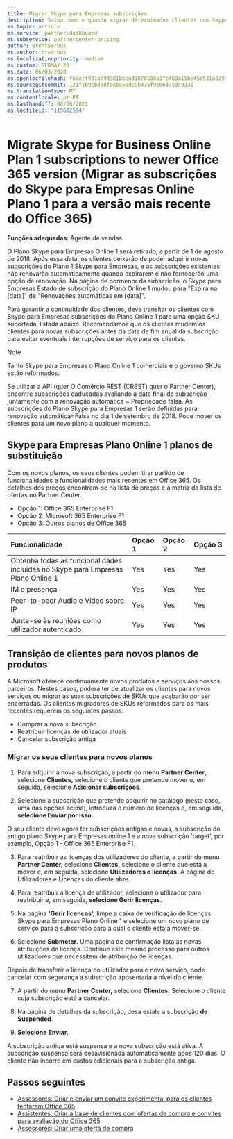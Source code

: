 ```yaml
---
title: Migrar Skype para Empresas subscrições
description: Saiba como e quando migrar determinados clientes com Skype para Empresas subscrições do Plano Online 1 para novas versões Office 365.
ms.topic: article
ms.service: partner-dashboard
ms.subservice: partnercenter-pricing
author: BrentSerbus
ms.author: brserbus
ms.localizationpriority: medium
ms.custom: SEOMAY.20
ms.date: 06/03/2020
ms.openlocfilehash: f69ecf931ab9d381b6cad1870506b1fbf68a15bc45e531a329d3171dee18b596
ms.sourcegitcommit: 121f1b9cbd88faeba60dc9b475f9c0647cdc933c
ms.translationtype: MT
ms.contentlocale: pt-PT
ms.lasthandoff: 08/06/2021
ms.locfileid: "115682594"
---
```

# <a name="migrate-skype-for-business-online-plan-1-subscriptions-to-newer-office-365-versions"></a>Migrate Skype for Business Online Plan 1 subscriptions to newer Office 365 version (Migrar as subscrições do Skype para Empresas Online Plano 1 para a versão mais recente do Office 365)

**Funções adequadas**: Agente de vendas

O Plano Skype para Empresas Online 1 será retirado, a partir de 1 de agosto de 2018. Após essa data, os clientes deixarão de poder adquirir novas subscrições do Plano 1 Skype para Empresas, e as subscrições existentes não renovarão automaticamente quando expirarem e não fornecerão uma opção de renovação. Na página de pormenor da subscrição, o Skype para Empresas Estado de subscrição do Plano Online 1 mudou para "Expira na [data]" de "Renovações automáticas em [data]".  

Para garantir a continuidade dos clientes, deve transitar os clientes com Skype para Empresas subscrições do Plano Online 1 para uma opção SKU suportada, listada abaixo. Recomendamos que os clientes mudem os clientes para novas subscrições antes da data de fim anual da subscrição para evitar eventuais interrupções de serviço para os clientes. 

>[!NOTE]
>Tanto Skype para Empresas o Plano Online 1 comerciais e o governo SKUs estão reformados.

Se utilizar a API (quer O Comércio REST (CREST) quer o Partner Center), encontre subscrições caducadas avaliando a data final da subscrição juntamente com a renovação automática = Propriedade falsa. As subscrições do Plano Skype para Empresas 1 serão definidas para renovação automática=Falsa no dia 1 de setembro de 2018. Pode mover os clientes para um novo plano a qualquer momento. 

## <a name="skype-for-business-online-plan-1-replacement-plans"></a>Skype para Empresas Plano Online 1 planos de substituição

Com os novos planos, os seus clientes podem tirar partido de funcionalidades e funcionalidades mais recentes em Office 365. Os detalhes dos preços encontram-se na lista de preços e a matriz da lista de ofertas no Partner Center. 

- Opção 1: Office 365 Enterprise F1
- Opção 2: Microsoft 365 Enterprise F1
- Opção 3: Outros planos de Office 365

|**Funcionalidade**    |**Opção 1**   |**Opção 2**   |**Opção 3**   |
|:-----------------|:-----------------|:-------------|:------------|
|Obtenha todas as funcionalidades incluídas no Skype para Empresas Plano Online 1|Yes   |Yes   |Yes   |
|IM e presença |Yes   |Yes   |Yes   |
|Peer-to-peer Audio e Vídeo sobre IP|Yes   |Yes   |Yes   
|Junte-se às reuniões como utilizador autenticado| Yes   |Yes   |Yes   |

## <a name="transition-customers-to-new-product-plans"></a>Transição de clientes para novos planos de produtos

A Microsoft oferece continuamente novos produtos e serviços aos nossos parceiros. Nestes casos, poderá ter de atualizar os clientes para novos serviços ou migrar as suas subscrições de SKUs que acabarão por ser encerradas. Os clientes migradores de SKUs reformados para os mais recentes requerem os seguintes passos:

- Comprar a nova subscrição
- Reatribuir licenças de utilizador atuais
- Cancelar subscrição antiga

### <a name="migrate-your-customers-to-new-plans"></a>Migrar os seus clientes para novos planos

1. Para adquirir a nova subscrição, a partir do **menu Partner Center**, selecione **Clientes,** selecione o cliente que pretende mover e, em seguida, selecione **Adicionar subscrições**.

2. Selecione a subscrição que pretende adquirir no catálogo (neste caso, uma das opções acima), introduza o número de licenças e, em seguida, **selecione Enviar por isso**. 

O seu cliente deve agora ter subscrições antigas e novas, a subscrição do antigo plano Skype para Empresas online 1 e a nova subscrição 'target', por exemplo, Opção 1 - Office 365 Enterprise F1.

3. Para reatribuir as licenças dos utilizadores do cliente, a partir do menu **Partner Center,** selecione **Clientes,** selecione o cliente que está a mover e, em seguida, selecione **Utilizadores e licenças**. A página de Utilizadores e Licenças do cliente abre.

4. Para reatribuir a licença de utilizador, selecione o utilizador para reatribuir e, em seguida, **selecione Gerir licenças.**

5. Na página **'Gerir licenças',** limpe a caixa de verificação de licenças Skype para Empresas Plano Online 1 e selecione um novo plano de serviço para a subscrição para a qual o cliente está a mover-se.

6. Selecione **Submeter**. Uma página de confirmação lista as novas atribuições de licença. Continue este mesmo processo para outros utilizadores que necessitem de atribuição de licenças.

Depois de transferir a licença do utilizador para o novo serviço, pode cancelar com segurança a subscrição aposentada a nível do cliente.

7. A partir do menu **Partner Center,** selecione **Clientes.** Selecione o cliente cuja subscrição está a cancelar.

8. Na página de detalhes da subscrição, desa estale a subscrição **de Suspended**.

9. **Selecione Enviar.**

A subscrição antiga está suspensa e a nova subscrição está ativa. A subscrição suspensa será desavisionada automaticamente após 120 dias. O cliente não incorre em custos adicionais para a subscrição antiga.

## <a name="next-steps"></a>Passos seguintes

- [Assessores: Criar e enviar um convite experimental para os clientes tentarem Office 365](advisors-create-a-trial-invitation.md)
- [Assistentes: Criar a base de clientes com ofertas de compra e convites para avaliação do Office 365](advisors-build-your-business.md)
- [Assessores: Criar uma oferta de compra](advisor-create-a-purchase-offer.md)
